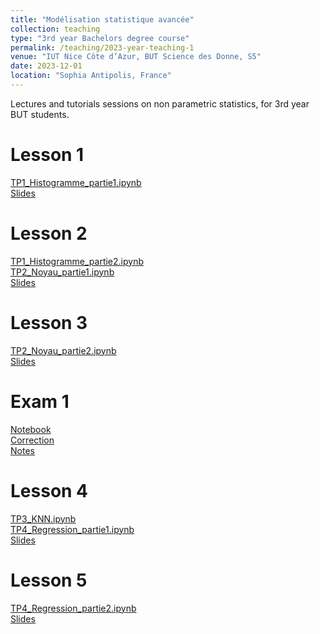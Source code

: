 ```yaml
---
title: "Modélisation statistique avancée"
collection: teaching
type: "3rd year Bachelors degree course"
permalink: /teaching/2023-year-teaching-1
venue: "IUT Nice Côte d’Azur, BUT Science des Donne, S5"
date: 2023-12-01
location: "Sophia Antipolis, France"
---
```


Lectures and tutorials sessions on non parametric statistics, for 3rd year BUT students.


Lesson 1
======
[TP1_Histogramme_partie1.ipynb](http://ibalelli.github.io/files/course_material/mod_stat_BUT/TP1_Histogramme_partie1.ipynb) <br/>
[Slides](http://ibalelli.github.io/files/course_material/mod_stat_BUT/Cours_1.pdf) <br/>

Lesson 2
======
[TP1_Histogramme_partie2.ipynb](http://ibalelli.github.io/files/course_material/mod_stat_BUT/TP1_Histogramme_partie2.ipynb) <br/>
[TP2_Noyau_partie1.ipynb](http://ibalelli.github.io/files/course_material/mod_stat_BUT/TP2_Noyau_partie1.ipynb) <br/>
[Slides](http://ibalelli.github.io/files/course_material/mod_stat_BUT/Cours_2.pdf) <br/>

Lesson 3
======
[TP2_Noyau_partie2.ipynb](http://ibalelli.github.io/files/course_material/mod_stat_BUT/TP2_Noyau_partie2.ipynb) <br/>
[Slides](http://ibalelli.github.io/files/course_material/mod_stat_BUT/Cours_3.pdf) <br/>

Exam 1
======
[Notebook](http://ibalelli.github.io/files/course_material/mod_stat_BUT/Exam_1.ipynb) <br/>
[Correction](http://ibalelli.github.io/files/course_material/mod_stat_BUT/Exam_1_corr.ipynb) <br/>
[Notes](http://ibalelli.github.io/files/course_material/mod_stat_BUT/Notes_1.pdf) <br/>

Lesson 4
======
[TP3_KNN.ipynb](http://ibalelli.github.io/files/course_material/mod_stat_BUT/TP3_KNN.ipynb) <br/>
[TP4_Regression_partie1.ipynb](http://ibalelli.github.io/files/course_material/mod_stat_BUT/TP4_Regression_partie1.ipynb) <br/>
[Slides](http://ibalelli.github.io/files/course_material/mod_stat_BUT/Cours_4.pdf) <br/>

Lesson 5
======
[TP4_Regression_partie2.ipynb](http://ibalelli.github.io/files/course_material/mod_stat_BUT/TP4_Regression_partie2.ipynb) <br/>
[Slides](http://ibalelli.github.io/files/course_material/mod_stat_BUT/Cours_5.pdf) <br/>


<!---
Exam 2
======
[Correction](http://ibalelli.github.io/files/course_material/mod_stat_BUT/Exam_2_corr.ipynb) <br/>
[Notes](http://ibalelli.github.io/files/course_material/mod_stat_BUT/Notes_2.pdf) <br/>

-->
